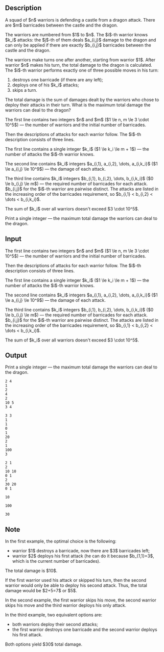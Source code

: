 ## Description

<div><p>A squad of $n$ warriors is defending a castle from a dragon attack. There are $m$ barricades between the castle and the dragon.</p><p>The warriors are numbered from $1$ to $n$. The $i$-th warrior knows $k_i$ attacks: the $j$-th of them deals $a_{i,j}$ damage to the dragon and can only be applied if there are exactly $b_{i,j}$ barricades between the castle and the dragon.</p><p>The warriors make turns one after another, starting from warrior $1$. After warrior $n$ makes his turn, the total damage to the dragon is calculated. The $i$-th warrior performs exactly one of three possible moves in his turn:</p><ol> <li> destroys one barricade (if there are any left); </li><li> deploys one of his $k_i$ attacks; </li><li> skips a turn. </li></ol><p>The total damage is the sum of damages dealt by the warriors who chose to deploy their attacks in their turn. What is the maximum total damage the warriors can deal to the dragon?</p></div><div class="input-specification"><p>The first line contains two integers $n$ and $m$ ($1 \le n, m \le 3 \cdot 10^5$)&nbsp;— the number of warriors and the initial number of barricades.</p><p>Then the descriptions of attacks for each warrior follow. The $i$-th description consists of three lines.</p><p>The first line contains a single integer $k_i$ ($1 \le k_i \le m + 1$)&nbsp;— the number of attacks the $i$-th warrior knows.</p><p>The second line contains $k_i$ integers $a_{i,1}, a_{i,2}, \dots, a_{i,k_i}$ ($1 \le a_{i,j} \le 10^9$)&nbsp;— the damage of each attack.</p><p>The third line contains $k_i$ integers $b_{i,1}, b_{i,2}, \dots, b_{i,k_i}$ ($0 \le b_{i,j} \le m$)&nbsp;— the required number of barricades for each attack. $b_{i,j}$ for the $i$-th warrior are pairwise distinct. The attacks are listed in the increasing order of the barricades requirement, so $b_{i,1} &lt; b_{i,2} &lt; \dots &lt; b_{i,k_i}$.</p><p>The sum of $k_i$ over all warriors doesn't exceed $3 \cdot 10^5$.</p></div><div class="output-specification"><p>Print a single integer&nbsp;— the maximum total damage the warriors can deal to the dragon.</p></div>

## Input

<p>The first line contains two integers $n$ and $m$ ($1 \le n, m \le 3 \cdot 10^5$)&nbsp;— the number of warriors and the initial number of barricades.</p><p>Then the descriptions of attacks for each warrior follow. The $i$-th description consists of three lines.</p><p>The first line contains a single integer $k_i$ ($1 \le k_i \le m + 1$)&nbsp;— the number of attacks the $i$-th warrior knows.</p><p>The second line contains $k_i$ integers $a_{i,1}, a_{i,2}, \dots, a_{i,k_i}$ ($1 \le a_{i,j} \le 10^9$)&nbsp;— the damage of each attack.</p><p>The third line contains $k_i$ integers $b_{i,1}, b_{i,2}, \dots, b_{i,k_i}$ ($0 \le b_{i,j} \le m$)&nbsp;— the required number of barricades for each attack. $b_{i,j}$ for the $i$-th warrior are pairwise distinct. The attacks are listed in the increasing order of the barricades requirement, so $b_{i,1} &lt; b_{i,2} &lt; \dots &lt; b_{i,k_i}$.</p><p>The sum of $k_i$ over all warriors doesn't exceed $3 \cdot 10^5$.</p>

## Output

<p>Print a single integer&nbsp;— the maximum total damage the warriors can deal to the dragon.</p>





```input1
2 4
1
2
4
2
10 5
3 4
```




```input2
3 3
1
1
0
1
20
2
1
100
3
```




```input3
2 1
2
10 10
0 1
2
30 20
0 1
```




```output1
10
```




```output2
100
```




```output3
30
```



## Note

<p>In the first example, the optimal choice is the following: </p><ul> <li> warrior $1$ destroys a barricade, now there are $3$ barricades left; </li><li> warrior $2$ deploys his first attack (he can do it because $b_{1,1}=3$, which is the current number of barricades). </li></ul><p>The total damage is $10$.</p><p>If the first warrior used his attack or skipped his turn, then the second warrior would only be able to deploy his second attack. Thus, the total damage would be $2+5=7$ or $5$.</p><p>In the second example, the first warrior skips his move, the second warrior skips his move and the third warrior deploys his only attack.</p><p>In the third example, two equivalent options are: </p><ul> <li> both warriors deploy their second attacks; </li><li> the first warrior destroys one barricade and the second warrior deploys his first attack. </li></ul><p>Both options yield $30$ total damage.</p>
